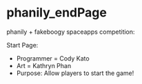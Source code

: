 # phanily_endPage
phanily + fakeboogy
spaceapps competition:



Start Page:
  - Programmer = Cody Kato
  - Art = Kathryn Phan
  - Purpose: Allow players to start the game!
